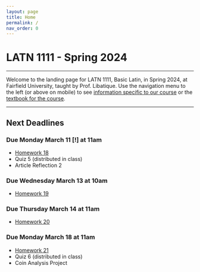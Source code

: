 ```yaml
---
layout: page
title: Home
permalink: /
nav_order: 0
---
```


# LATN 1111 - Spring 2024

***

Welcome to the landing page for LATN 1111, Basic Latin, in Spring 2024, at Fairfield University, taught by Prof. Libatique. Use the navigation menu to the left (or above on mobile) to see [information specific to our course](/course_info) or the [textbook for the course](/textbook).

***

## Next Deadlines

### Due Monday March 11 [!] at 11am

* [Homework 18](/homework/homework#homework-18-due-m-311)
* Quiz 5 (distributed in class)
* Article Reflection 2

### Due Wednesday March 13 at 10am

* [Homework 19](../homework/homework#homework-19-due-w-313)

### Due Thursday March 14 at 11am

* [Homework 20](../homework/homework#homework-20-due-r-314)

### Due Monday March 18 at 11am

* [Homework 21](/homework/homework#homework-21-due-m-318)
* Quiz 6 (distributed in class)
* Coin Analysis Project
